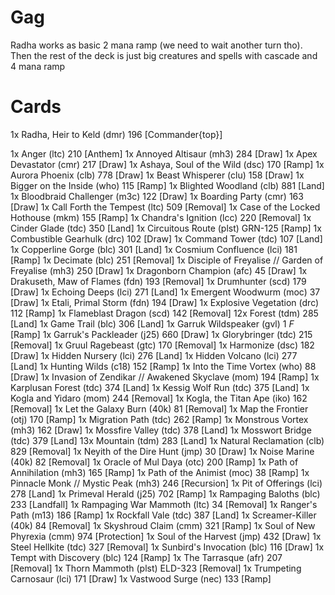 # Gag

Radha works as basic 2 mana ramp (we need to wait another turn tho). Then the rest of the deck is just big creatures and spells with cascade and 4 mana ramp
# Cards

1x Radha, Heir to Keld (dmr) 196 [Commander{top}]

1x Anger (ltc) 210 [Anthem]
1x Annoyed Altisaur (mh3) 284 [Draw]
1x Apex Devastator (cmr) 217 [Draw]
1x Ashaya, Soul of the Wild (dsc) 170 [Ramp]
1x Aurora Phoenix (clb) 778 [Draw]
1x Beast Whisperer (clu) 158 [Draw]
1x Bigger on the Inside (who) 115 [Ramp]
1x Blighted Woodland (clb) 881 [Land]
1x Bloodbraid Challenger (m3c) 122 [Draw]
1x Boarding Party (cmr) 163 [Draw]
1x Call Forth the Tempest (ltc) 509 [Removal]
1x Case of the Locked Hothouse (mkm) 155 [Ramp]
1x Chandra's Ignition (lcc) 220 [Removal]
1x Cinder Glade (tdc) 350 [Land]
1x Circuitous Route (plst) GRN-125 [Ramp]
1x Combustible Gearhulk (drc) 102 [Draw]
1x Command Tower (tdc) 107 [Land]
1x Copperline Gorge (blc) 301 [Land]
1x Cosmium Confluence (lci) 181 [Ramp]
1x Decimate (blc) 251 [Removal]
1x Disciple of Freyalise // Garden of Freyalise (mh3) 250 [Draw]
1x Dragonborn Champion (afc) 45 [Draw]
1x Drakuseth, Maw of Flames (fdn) 193 [Removal]
1x Drumhunter (scd) 179 [Draw]
1x Echoing Deeps (lci) 271 [Land]
1x Emergent Woodwurm (moc) 37 [Draw]
1x Etali, Primal Storm (fdn) 194 [Draw]
1x Explosive Vegetation (drc) 112 [Ramp]
1x Flameblast Dragon (scd) 142 [Removal]
12x Forest (tdm) 285 [Land]
1x Game Trail (blc) 306 [Land]
1x Garruk Wildspeaker (gvl) 1 *F* [Ramp]
1x Garruk's Packleader (j25) 660 [Draw]
1x Glorybringer (tdc) 215 [Removal]
1x Gruul Ragebeast (gtc) 170 [Removal]
1x Harmonize (dsc) 182 [Draw]
1x Hidden Nursery (lci) 276 [Land]
1x Hidden Volcano (lci) 277 [Land]
1x Hunting Wilds (c18) 152 [Ramp]
1x Into the Time Vortex (who) 88 [Draw]
1x Invasion of Zendikar // Awakened Skyclave (mom) 194 [Ramp]
1x Karplusan Forest (tdc) 374 [Land]
1x Kessig Wolf Run (tdc) 375 [Land]
1x Kogla and Yidaro (mom) 244 [Removal]
1x Kogla, the Titan Ape (iko) 162 [Removal]
1x Let the Galaxy Burn (40k) 81 [Removal]
1x Map the Frontier (otj) 170 [Ramp]
1x Migration Path (tdc) 262 [Ramp]
1x Monstrous Vortex (mh3) 162 [Draw]
1x Mossfire Valley (tdc) 378 [Land]
1x Mosswort Bridge (tdc) 379 [Land]
13x Mountain (tdm) 283 [Land]
1x Natural Reclamation (clb) 829 [Removal]
1x Neyith of the Dire Hunt (jmp) 30 [Draw]
1x Noise Marine (40k) 82 [Removal]
1x Oracle of Mul Daya (otc) 200 [Ramp]
1x Path of Annihilation (mh3) 165 [Ramp]
1x Path of the Animist (moc) 38 [Ramp]
1x Pinnacle Monk // Mystic Peak (mh3) 246 [Recursion]
1x Pit of Offerings (lci) 278 [Land]
1x Primeval Herald (j25) 702 [Ramp]
1x Rampaging Baloths (blc) 233 [Landfall]
1x Rampaging War Mammoth (ltc) 34 [Removal]
1x Ranger's Path (m13) 186 [Ramp]
1x Rockfall Vale (tdc) 387 [Land]
1x Screamer-Killer (40k) 84 [Removal]
1x Skyshroud Claim (cmm) 321 [Ramp]
1x Soul of New Phyrexia (cmm) 974 [Protection]
1x Soul of the Harvest (jmp) 432 [Draw]
1x Steel Hellkite (tdc) 327 [Removal]
1x Sunbird's Invocation (blc) 116 [Draw]
1x Tempt with Discovery (blc) 124 [Ramp]
1x The Tarrasque (afr) 207 [Removal]
1x Thorn Mammoth (plst) ELD-323 [Removal]
1x Trumpeting Carnosaur (lci) 171 [Draw]
1x Vastwood Surge (nec) 133 [Ramp]
